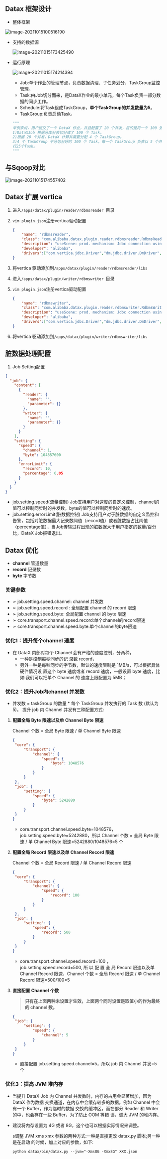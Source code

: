 ## Datax 框架设计

- 整体框架

![image-20211015100516190](https://raw.githubusercontent.com/hellolib/pictures/main/Typora/pic-00-gitee/image-20211015100516190.png) 

- 支持的数据源

  ![image-20211015173425490](https://raw.githubusercontent.com/hellolib/pictures/main/Typora/pic-00-gitee/image-20211015173425490.png)

- 运行原理

  ![image-20211015174214394](https://raw.githubusercontent.com/hellolib/pictures/main/Typora/pic-00-gitee/image-20211015174214394.png)

  - Job:单个作业的管理节点，负责数据清理、子任务划分、TaskGroup监控管理。
  - Task:由Job切分而来，是DataX作业的最小单元，每个Task负责一部分数据的同步工作。 
  - Schedule:将Task组成TaskGroup，**单个TaskGroup的并发数量为5**。
  - TaskGroup:负责启动Task。

  ```python
  """
  举例来说，用户提交了一个 DataX 作业，并且配置了 20 个并发，目的是将一个 100 张 分表的 mysql 数据同步到 odps 里面。 DataX 的调度决策思路是:
  1)DataXJob 根据分库分表切分成了 100 个 Task。
  2)根据 20 个并发，DataX 计算共需要分配 4 个 TaskGroup。
  3)4 个 TaskGroup 平分切分好的 100 个 Task，每一个 TaskGroup 负责以 5 个并发共计运
  行25个Task。
  """
  ```

## 与Sqoop对比

![image-20211015174557402](https://raw.githubusercontent.com/hellolib/pictures/main/Typora/pic-00-gitee/image-20211015174557402.png)

## Datax 扩展 vertica

1. 进入`/apps/datax/plugin/reader/rdbmsreader `目录

2. `vim plugin.json`注册vertica驱动配置

   ```json
   {
       "name": "rdbmsreader",
       "class": "com.alibaba.datax.plugin.reader.rdbmsreader.RdbmsReader",
       "description": "useScene: prod. mechanism: Jdbc connection using the database, execute select sql, retrieve data from the ResultSet. warn: The more you know about the database, the less problems you encounter.",
       "developer": "alibaba",
       "drivers":["com.vertica.jdbc.Driver","dm.jdbc.driver.DmDriver", "com.sybase.jdbc3.jdbc.SybDriver", "com.edb.Driver"]
   }
   ```

3. 将vertica 驱动添加到`/apps/datax/plugin/reader/rdbmsreader/libs`

4. 进入`/apps/datax/plugin/writer/rdbmswriter `目录

5. `vim plugin.json`注册vertica驱动配置

   ```json
   {
       "name": "rdbmswriter",
       "class": "com.alibaba.datax.plugin.reader.rdbmswriter.RdbmsWriter",
       "description": "useScene: prod. mechanism: Jdbc connection using the database, execute select sql, retrieve data from the ResultSet. warn: The more you know about the database, the less problems you encounter.",
       "developer": "alibaba",
       "drivers":["com.vertica.jdbc.Driver","dm.jdbc.driver.DmDriver", "com.sybase.jdbc3.jdbc.SybDriver", "com.edb.Driver"]
   }
   ```

6. 将vertica 驱动添加到`/apps/datax/plugin/writer/rdbmswriter/libs`



## 脏数据处理配置

1. Job Setting配置

```json
{
  "job": {
    "content": [
      {
        "reader": {
          "name": "",
          "parameter": {}
        },
        "writer": {
          "name": "",
          "parameter": {}
        }
      }
    ],
    "setting": {
      "speed": {
        "channel": 1,
        "byte": 104857600
      },
      "errorLimit": {
        "record": 10,
        "percentage": 0.05
      }
    }
  }
}
```

- job.setting.speed(流量控制)
   Job支持用户对速度的自定义控制，channel的值可以控制同步时的并发数，byte的值可以控制同步时的速度。
- job.setting.errorLimit(脏数据控制)
   Job支持用户对于脏数据的自定义监控和告警，包括对脏数据最大记录数阈值（record值）或者脏数据占比阈值（percentage值），当Job传输过程出现的脏数据大于用户指定的数量/百分比，DataX Job报错退出。



## Datax 优化

- **channel** 管道数量
- **record** 记录数
- **byte** 字节数

### 关键参数

- ➢  job.setting.speed.channel: channel 并发数
- ➢  job.setting.speed.record : 全局配置 channel 的 record 限速
- ➢  job.setting.speed.byte: 全局配置 channel 的 byte 限速
- ➢  core.transport.channel.speed.record:单个channel的record限速
- ➢  core.transport.channel.speed.byte:单个channel的byte限速

### 优化1：提升每个channel 速度

- 在 DataX 内部对每个 Channel 会有严格的速度控制，分两种，
  - 一种是控制每秒同步的记 录数 record，
  - 另外一种是每秒同步的字节数，默认的速度限制是 1MB/s，可以根据具体硬件情况设 置这个 byte 速度或者 record 速度，一般设置 byte 速度，比如:我们可以把单个 Channel 的 速度上限配置为 5MB；

### 优化2：提升Job内channel 并发数

- 并发数 = taskGroup 的数量 * 每个 TaskGroup 并发执行的 Task 数 (默认为 5)。 提升 job 内 Channel 并发有三种配置方式:

1. **配置全局** **Byte** **限速以及单** **Channel Byte** **限速**

   Channel 个数 = 全局 Byte 限速 / 单 Channel Byte 限速

   ```json
   {
   	"core": {
   		"transport": {
   			"channel": {
   				"speed": {
   					"byte": 1048576
   				}
   			}
   		} 
   	},
   	"job": {
   		"setting": {
   			"speed": {
   				"byte": 5242880
   			}
   		}
   	}
   }
   ```

   - core.transport.channel.speed.byte=1048576，job.setting.speed.byte=5242880，所以 Channel 个数 = 全局 Byte 限速 / 单 Channel Byte 限速=5242880/1048576=5 个

2. **配置全局** **Record** **限速以及单** **Channel Record** **限速**

   Channel 个数 = 全局 Record 限速 / 单 Channel Record 限速

   ```json
   {
   	"core": {
   		"transport": {
   			"channel": {
   				"speed": {
   					"record": 100
   				}
   			}
   		}
   	},
   	"job": {
   		"setting": {
   			"speed": {
   				"record": 500
   			}
   		}
   	}
   }
   ```

   - core.transport.channel.speed.record=100 ， job.setting.speed.record=500, 所 以 配 置 全 局 Record 限速以及单 Channel Record 限速，Channel 个数 = 全局 Record 限速 / 单 Channel Record 限速=500/100=5

3. **直接配置** **Channel** **个数**

   >**只有在上面两种未设置才生效，上面两个同时设置是取值小的作为最终的 channel 数。**

   ```json
   {
   	"job": {
   		"setting": {
   			"speed": {
   				"channel": 5
   			}
   		}
   	}
   }
   ```

   - 直接配置 job.setting.speed.channel=5，所以 job 内 Channel 并发=5 个

### 优化3：提高 JVM 堆内存

- 当提升 DataX Job 内 Channel 并发数时，内存的占用会显著增加，因为 DataX 作为数据 交换通道，在内存中会缓存较多的数据。例如 Channel 中会有一个 Buffer，作为临时的数据 交换的缓冲区，而在部分 Reader 和 Writer 的中，也会存在一些 Buffer，为了防止 OOM 等错 误，调大 JVM 的堆内存。

- 建议将内存设置为 4G 或者 8G，这个也可以根据实际情况来调整。

  s调整 JVM xms xmx 参数的两种方式:一种是直接更改 datax.py 脚本;另一种是在启动 的时候，加上对应的参数，如下:

  ```python datax/bin/datax.py --jvm="-Xms8G -Xmx8G" XXX.json```
